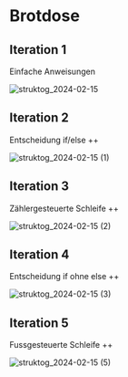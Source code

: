 # Brotdose

## Iteration 1

Einfache Anweisungen

![struktog_2024-02-15](https://github.com/przygoda/Brotdose/assets/1532178/b672bf88-6e2a-4d92-b418-36709fc385ce)

## Iteration 2

Entscheidung if/else ++

![struktog_2024-02-15 (1)](https://github.com/przygoda/Brotdose/assets/1532178/6968e0e2-13fe-4257-8f14-bf0238414564)

## Iteration 3

Zählergesteuerte Schleife ++

![struktog_2024-02-15 (2)](https://github.com/przygoda/Brotdose/assets/1532178/0ab9e982-018f-4ff1-944d-2193e14fa470)

## Iteration 4

Entscheidung if ohne else ++

![struktog_2024-02-15 (3)](https://github.com/przygoda/Brotdose/assets/1532178/02bb67fe-461a-48eb-8afa-d66bdac1d6a3)

## Iteration 5

Fussgesteuerte Schleife ++

![struktog_2024-02-15 (5)](https://github.com/przygoda/Brotdose/assets/1532178/dd568fc1-5171-465e-92c9-a63cdb1e0ba6)



